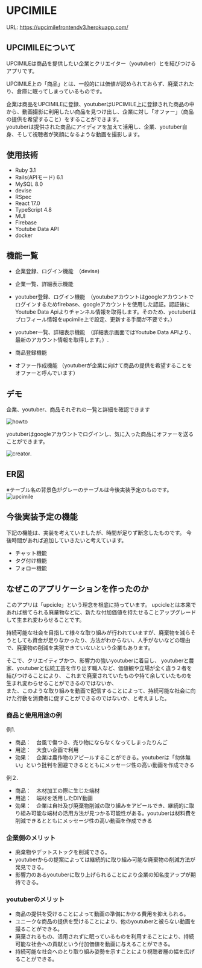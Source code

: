 # UPCIMILE
URL: https://upcimilefrontendv3.herokuapp.com/

## UPCIMILEについて
UPCIMILEは商品を提供したい企業とクリエイター（youtuber）とを結びつけるアプリです。  
  
UPCIMILE上の「商品」とは、一般的には価値が認められておらず、廃棄されたり、倉庫に眠ってしまっているものです。  
  
企業は商品をUPCIMILEに登録、youtuberはUPCIMILE上に登録された商品の中から、動画撮影に利用したい商品を見つけ出し、企業に対し「オファー」（商品の提供を希望すること）をすることができます。  
youtuberは提供された商品にアイディアを加えて活用し、企業、youtuber自身、そして視聴者が笑顔になるような動画を撮影します。  

## 使用技術

 - Ruby 3.1
 - Rails(APIモード) 6.1
 - MySQL 8.0
 - devise
 - RSpec
 - React 17.0
 - TypeScript 4.8
 - MUI
 - Firebase
 - Youtube Data API
 - docker

## 機能一覧
- 企業登録、ログイン機能　（devise)

- 企業一覧、詳細表示機能

- youtuber登録、ログイン機能　（youtubeアカウントはgoogleアカウントでログインするためfirebase、googleアカウントを使用した認証。認証後にYoutube Data Apiよりチャンネル情報を取得します。そのため、youtuberはプロフィール情報をupcimile上で設定、更新する手間が不要です。） 

- youtuber一覧、詳細表示機能　（詳細表示画面ではYoutube Data APIより、最新のアカウント情報を取得します。）. 

- 商品登録機能

- オファー作成機能 （youtuberが企業に向けて商品の提供を希望することをオファーと呼んでいます）
  
## デモ
企業、youtuber、商品それぞれの一覧と詳細を確認できます  
  
![howto](https://user-images.githubusercontent.com/100851463/189907584-71933a24-6f4f-4f0a-b17a-be1c58940652.gif)
  
  
youtuberはgoogleアカウントでログインし、気に入った商品にオファーを送ることができます。  
  
![creator](https://user-images.githubusercontent.com/100851463/189906914-e81be14d-a31c-418b-8532-bf39b33a639f.gif). 
  

## ER図
※テーブル名の背景色がグレーのテーブルは今後実装予定のものです。
![upcimile](https://user-images.githubusercontent.com/100851463/189827729-a4242b23-66ac-4301-9107-50ab16116ed1.jpg)

## 今後実装予定の機能
下記の機能は、実装を考えていましたが、時間が足りず断念したものです。
今後時間があれば追加していきたいと考えています。
* チャット機能
* タグ付け機能
* フォロー機能

## なぜこのアプリケーションを作ったのか

このアプリは「upcicle」という理念を根底に持っています。
upcicleとは本来であれば捨てられる廃棄物などに、新たな付加価値を持たせることアップグレードして生まれ変わらせることです。

持続可能な社会を目指して様々な取り組みが行われていますが、廃棄物を減らそうとしても資金が足りなかったり、方法がわからない、人手がないなどの理由で、廃棄物の削減を実現できていないという企業もあります。

そこで、クリエイティブかつ、影響力の強いyoutuberに着目し、
youtuberと農家、youtuberと伝統工芸を作り出す職人など、価値観や立場が全く違う２者を結びつけることにより、
これまで廃棄されていたものや持て余していたものを生まれ変わらせることができるのではないか、  
また、このような取り組みを動画で配信することによって、持続可能な社会に向けた行動を消費者に促すことができるのではないか、と考えました。

### 商品と使用用途の例
  
例1. 
+ 商品：　台風で傷つき、売り物にならなくなってしまったりんご
+ 用途：　大食い企画で利用
+ 効果：　企業は農作物のアピールすることができる。youtuberは「勿体無い」という批判を回避できるとともにメッセージ性の高い動画を作成できる
  
例２. 
+ 商品：　木材加工の際に生じた端材
+ 用途：　端材を活用したDIY動画
+ 効果：　企業は自社及び廃棄物削減の取り組みをアピールでき、継続的に取り組み可能な端材の活用方法が見つかる可能性がある。youtuberは材料費を削減できるとともにメッセージ性の高い動画を作成できる

### 企業側のメリット
* 廃棄物やデットストックを削減できる。
* youtuberからの提案によっては継続的に取り組み可能な廃棄物の削減方法が発見できる。
* 影響力のあるyoutuberに取り上げられることにより企業の知名度アップが期待できる。

### youtuberのメリット
* 商品の提供を受けることによって動画の準備にかかる費用を抑えられる。
* ユニークな商品の提供を受けることにより、他のyoutuberと被らない動画を撮ることができる。
* 廃棄されるもの、活用されずに眠っているものを利用することにより、持続可能な社会への貢献という付加価値を動画に与えることができる。
* 持続可能な社会へのとり取り組み姿勢を示すことにより視聴者層の幅を広げることができる。
